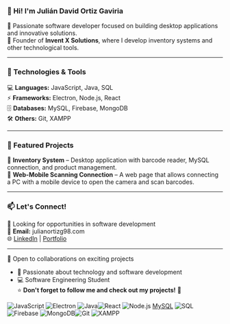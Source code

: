 ### 👋 Hi! I'm Julián David Ortiz Gaviria  
🔹 Passionate software developer focused on building desktop applications and innovative solutions.  
🔹 Founder of **Invent X Solutions**, where I develop inventory systems and other technological tools.  

---

### 🚀 Technologies & Tools  
💻 **Languages:** JavaScript, Java, SQL  
⚡ **Frameworks:** Electron, Node.js, React  
🗄️ **Databases:** MySQL, Firebase, MongoDB  
🛠 **Others:** Git, XAMPP  

---

### 📌 Featured Projects  
🔹 **Inventory System** – Desktop application with barcode reader, MySQL connection, and product management.  
🔹 **Web-Mobile Scanning Connection** – A web page that allows connecting a PC with a mobile device to open the camera and scan barcodes.  

---

### 📫 Let's Connect!  
💼 Looking for opportunities in software development  
📧 **Email:** julianortizg98.com  
🌐 [LinkedIn](https://www.linkedin.com/in/juliandavidortizgaviria1998/) | [Portfolio]()  

---

🤝 Open to collaborations on exciting projects  
- 📖 Passionate about technology and software development  
- 💻 Software Engineering Student  
⭐ **Don't forget to follow me and check out my projects!** 🚀  



![JavaScript](https://img.shields.io/badge/JavaScript-F7DF1E?style=flat&logo=javascript&logoColor=black)  ![Electron](https://img.shields.io/badge/Electron-47848F?style=flat&logo=electron&logoColor=white)  ![Java](https://img.shields.io/badge/Java-007396?style=for-the-badge&logo=java&logoColor=white)![React](https://img.shields.io/badge/React-61DAFB?style=for-the-badge&logo=react&logoColor=black)  ![Node.js](https://img.shields.io/badge/Node.js-339933?style=for-the-badge&logo=nodedotjs&logoColor=white) [MySQL](https://img.shields.io/badge/MySQL-4479A1?style=for-the-badge&logo=mysql&logoColor=white)  ![SQL](https://img.shields.io/badge/SQL-4479A1?style=for-the-badge&logo=mysql&logoColor=white)  ![Firebase](https://img.shields.io/badge/Firebase-FFCA28?style=for-the-badge&logo=firebase&logoColor=black)  ![MongoDB](https://img.shields.io/badge/MongoDB-47A248?style=for-the-badge&logo=mongodb&logoColor=white)![Git](https://img.shields.io/badge/Git-F05032?style=for-the-badge&logo=git&logoColor=white)  ![XAMPP](https://img.shields.io/badge/XAMPP-FB7A24?style=for-the-badge&logo=xampp&logoColor=white)

